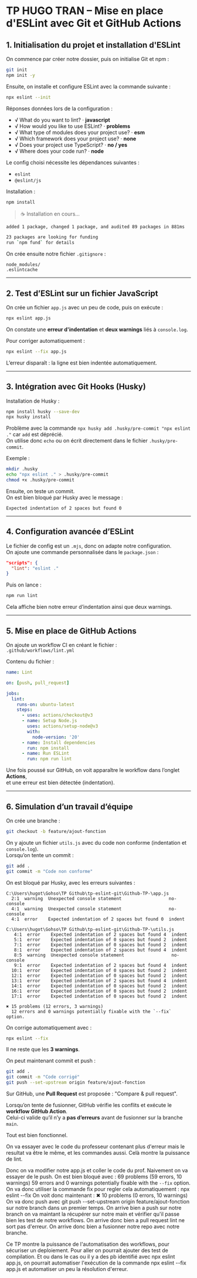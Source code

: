 # TP HUGO TRAN – Mise en place d'ESLint avec Git et GitHub Actions

## 1. Initialisation du projet et installation d'ESLint

On commence par créer notre dossier, puis on initialise Git et npm :

```bash
git init
npm init -y
```

Ensuite, on installe et configure ESLint avec la commande suivante :

```bash
npx eslint --init
```

Réponses données lors de la configuration :

- √ What do you want to lint? · **javascript**
- √ How would you like to use ESLint? · **problems**
- √ What type of modules does your project use? · **esm**
- √ Which framework does your project use? · **none**
- √ Does your project use TypeScript? · **no / yes**
- √ Where does your code run? · **node**

Le config choisi nécessite les dépendances suivantes :

- `eslint`
- `@eslint/js`

Installation :

```bash
npm install
```

> ☕️ Installation en cours...

```bash
added 1 package, changed 1 package, and audited 89 packages in 881ms

23 packages are looking for funding
run `npm fund` for details
```

On crée ensuite notre fichier `.gitignore` :

```
node_modules/
.eslintcache
```

---

## 2. Test d’ESLint sur un fichier JavaScript

On crée un fichier `app.js` avec un peu de code, puis on exécute :

```bash
npx eslint app.js
```

On constate une **erreur d'indentation** et **deux warnings** liés à `console.log`.

Pour corriger automatiquement :

```bash
npx eslint --fix app.js
```

L’erreur disparaît : la ligne est bien indentée automatiquement.

---

## 3. Intégration avec Git Hooks (Husky)

Installation de Husky :

```bash
npm install husky --save-dev
npx husky install
```

Problème avec la commande `npx husky add .husky/pre-commit "npx eslint ."` car `add` est déprécié.  
On utilise donc `echo` ou on écrit directement dans le fichier `.husky/pre-commit`.

Exemple :

```bash
mkdir .husky
echo "npx eslint ." > .husky/pre-commit
chmod +x .husky/pre-commit
```

Ensuite, on teste un commit.  
On est bien bloqué par Husky avec le message :

```
Expected indentation of 2 spaces but found 0
```

---

## 4. Configuration avancée d’ESLint

Le fichier de config est un `.mjs`, donc on adapte notre configuration.  
On ajoute une commande personnalisée dans le `package.json` :

```json
"scripts": {
  "lint": "eslint ."
}
```

Puis on lance :

```bash
npm run lint
```

Cela affiche bien notre erreur d’indentation ainsi que deux warnings.

---

## 5. Mise en place de GitHub Actions

On ajoute un workflow CI en créant le fichier :  
`.github/workflows/lint.yml`

Contenu du fichier :

```yaml
name: Lint

on: [push, pull_request]

jobs:
  lint:
    runs-on: ubuntu-latest
    steps:
      - uses: actions/checkout@v3
      - name: Setup Node.js
        uses: actions/setup-node@v3
        with:
          node-version: '20'
      - name: Install dependencies
        run: npm install
      - name: Run ESLint
        run: npm run lint
```

Une fois poussé sur GitHub, on voit apparaître le workflow dans l’onglet **Actions**,  
et une erreur est bien détectée (indentation).

---

## 6. Simulation d’un travail d’équipe

On crée une branche :

```bash
git checkout -b feature/ajout-fonction
```

On y ajoute un fichier `utils.js` avec du code non conforme (indentation et `console.log`).  
Lorsqu’on tente un commit :

```bash
git add .
git commit -m "Code non conforme"
```

On est bloqué par Husky, avec les erreurs suivantes :

```
C:\Users\hugot\Gohso\TP Github\tp-eslint-git\Github-TP-\app.js
  2:1  warning  Unexpected console statement                  no-console
  4:1  warning  Unexpected console statement                  no-console
  4:1  error    Expected indentation of 2 spaces but found 0  indent

C:\Users\hugot\Gohso\TP Github\tp-eslint-git\Github-TP-\utils.js
   4:1  error    Expected indentation of 2 spaces but found 4  indent
   5:1  error    Expected indentation of 0 spaces but found 2  indent
   7:1  error    Expected indentation of 0 spaces but found 2  indent
   8:1  error    Expected indentation of 2 spaces but found 4  indent
   8:5  warning  Unexpected console statement                  no-console
   9:1  error    Expected indentation of 2 spaces but found 4  indent
  10:1  error    Expected indentation of 0 spaces but found 2  indent
  12:1  error    Expected indentation of 0 spaces but found 2  indent
  13:1  error    Expected indentation of 2 spaces but found 4  indent
  14:1  error    Expected indentation of 0 spaces but found 2  indent
  16:1  error    Expected indentation of 0 spaces but found 2  indent
  17:1  error    Expected indentation of 0 spaces but found 2  indent

✖ 15 problems (12 errors, 3 warnings)
  12 errors and 0 warnings potentially fixable with the `--fix` option.
```

On corrige automatiquement avec :

```bash
npx eslint --fix
```

Il ne reste que les **3 warnings**.

On peut maintenant commit et push :

```bash
git add .
git commit -m "Code corrigé"
git push --set-upstream origin feature/ajout-fonction
```

Sur GitHub, une **Pull Request** est proposée : "Compare & pull request".

Lorsqu’on tente de fusionner, GitHub vérifie les conflits et exécute le **workflow GitHub Action**.  
Celui-ci valide qu’il n’y a **pas d’erreurs** avant de fusionner sur la branche `main`.

Tout est bien fonctionnel.

On va essayer avec le code du professeur contenant plus d'erreur mais le resultat va être le même, et les commandes aussi. Celà montre la puissance de lint.

Donc on va modifier notre app.js et coller le code du prof.
Naivement on va essayer de le push. On est bien bloqué avec : 69 problems (59 errors, 10 warnings)
  59 errors and 0 warnings potentially fixable with the `--fix` option.
On va donc utiliser la commande fix pour regler cela automatiquement : npx eslint --fix
On voit donc maintenant : ✖ 10 problems (0 errors, 10 warnings)
On va donc push avec git push --set-upstream origin feature/ajout-fonction sur notre branch dans un premier temps. 
On arrive bien a push sur notre branch on va maintant la récupérer sur notre main et vérifier qu'il passe bien les test de notre workflows. On arrive donc bien a pull request lint ne sort pas d'erreur. On arrive donc bien a fusionner notre repo avec notre branche.

Ce TP montre la puissance de l'automatisation des workflows, pour sécuriser un deploiement. Pour aller on pourrait ajouter des test de compilation. Et ou dans le cas ou il y a des pb identifié avec npx eslint app.js, on pourrait automatiser l'exécution de la commande npx eslint --fix app.js et automatiser un peu la résolution d'erreur.
